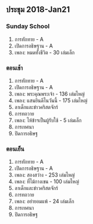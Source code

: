 
## ประชุม 2018-Jan21

### Sunday School

1. การทักทาย - A
2. เปิดการอธิษฐาน - A
3. เพลง:  หมดทั้งชีวิต - 30 เล่มเล็ก

### ตอนเช้า

1. การทักทาย - A
2. เปิดการอธิษฐาน - A
3. เพลง: พระคุณพระเจ้า - 136 เล่มไหญ่
4. เพลง: แสนยินดีไนวันนี้ - 175 เล่มไหญ่
5. ลาเด็กและข่าวคริสตจักร์
6. การทถวาย
7. เพลง: ไห้ข้าฯเป็นผู้รับใช้ - 5 เล่มเล็ก
8. การเทศนา
9. ปิดการอธิษฐ

### ตอนเย็น

1. การทักทาย - A
2. เปิดการอธิษฐาน - A
3. เพลง: สองสว่าง - 253 เล่มไหญ่
4. เพลง: ที่ไม้กางเขน - 100 เล่มไหญ่
5. ลาเด็กและข่าวคริสตจักร์
6. การทถวาย
7. เพลง: อย่ายอมแพ้ - 24 เล่มเล็ก
8. การเทศนา
9. ปิดการอธิษฐ





